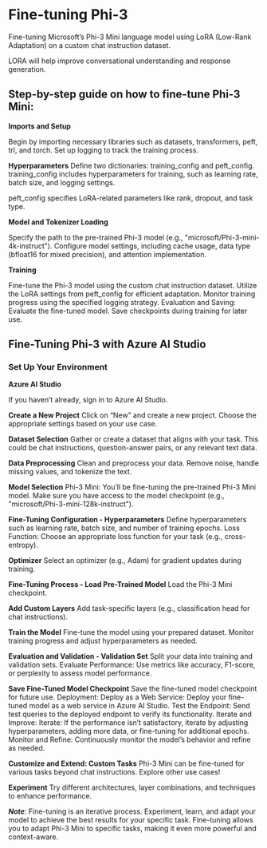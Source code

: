 # **Fine-tuning Phi-3**

Fine-tuning Microsoft’s Phi-3 Mini language model using LoRA (Low-Rank Adaptation) on a custom chat instruction dataset. 

LORA will help improve conversational understanding and response generation. 

## Step-by-step guide on how to fine-tune Phi-3 Mini:

**Imports and Setup** 

Begin by importing necessary libraries such as datasets, transformers, peft, trl, and torch.
Set up logging to track the training process.

**Hyperparameters** 
Define two dictionaries: training_config and peft_config. training_config includes hyperparameters for training, such as learning rate, batch size, and logging settings.

peft_config specifies LoRA-related parameters like rank, dropout, and task type.

**Model and Tokenizer Loading** 

Specify the path to the pre-trained Phi-3 model (e.g., "microsoft/Phi-3-mini-4k-instruct"). Configure model settings, including cache usage, data type (bfloat16 for mixed precision), and attention implementation.

**Training** 

Fine-tune the Phi-3 model using the custom chat instruction dataset. Utilize the LoRA settings from peft_config for efficient adaptation. Monitor training progress using the specified logging strategy.
Evaluation and Saving: Evaluate the fine-tuned model.
Save checkpoints during training for later use.

## Fine-Tuning Phi-3 with Azure AI Studio

### Set Up Your Environment 

**Azure AI Studio** 

If you haven’t already, sign in to Azure AI Studio.

**Create a New Project** 
Click on “New” and create a new project. Choose the appropriate settings based on your use case.

**Dataset Selection** 
Gather or create a dataset that aligns with your task. This could be chat instructions, question-answer pairs, or any relevant text data.

**Data Preprocessing** 
Clean and preprocess your data. Remove noise, handle missing values, and tokenize the text.

**Model Selection**
Phi-3 Mini: You’ll be fine-tuning the pre-trained Phi-3 Mini model. Make sure you have access to the model checkpoint (e.g., "microsoft/Phi-3-mini-128k-instruct").

**Fine-Tuning Configuration - Hyperparameters** 
Define hyperparameters such as learning rate, batch size, and number of training epochs.
Loss Function: Choose an appropriate loss function for your task (e.g., cross-entropy).

**Optimizer** 
Select an optimizer (e.g., Adam) for gradient updates during training.

**Fine-Tuning Process - Load Pre-Trained Model** 
Load the Phi-3 Mini checkpoint.

**Add Custom Layers** 
Add task-specific layers (e.g., classification head for chat instructions).

**Train the Model** 
Fine-tune the model using your prepared dataset. Monitor training progress and adjust hyperparameters as needed.

**Evaluation and Validation - Validation Set** 
Split your data into training and validation sets.
Evaluate Performance: Use metrics like accuracy, F1-score, or perplexity to assess model performance.

**Save Fine-Tuned Model Checkpoint** 
Save the fine-tuned model checkpoint for future use.
Deployment: Deploy as a Web Service: Deploy your fine-tuned model as a web service in Azure AI Studio.
Test the Endpoint: Send test queries to the deployed endpoint to verify its functionality.
Iterate and Improve: Iterate: If the performance isn’t satisfactory, iterate by adjusting hyperparameters, adding more data, or fine-tuning for additional epochs.
Monitor and Refine: Continuously monitor the model’s behavior and refine as needed.

**Customize and Extend: Custom Tasks** 
Phi-3 Mini can be fine-tuned for various tasks beyond chat instructions. Explore other use cases!

**Experiment** 
Try different architectures, layer combinations, and techniques to enhance performance.

***Note***: Fine-tuning is an iterative process. Experiment, learn, and adapt your model to achieve the best results for your specific task. Fine-tuning allows you to adapt Phi-3 Mini to specific tasks, making it even more powerful and context-aware. 